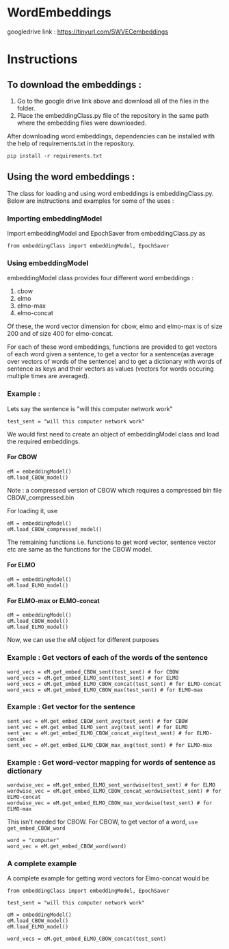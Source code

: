 # WordEmbeddings

googledrive link : https://tinyurl.com/SWVECembeddings



# Instructions

## To download the embeddings :
1. Go to the google drive link above and download all of the files in the folder.
2. Place the embeddingClass.py file of the repository in the same path where the embedding files were downloaded.


After downloading word embeddings, dependencies can be installed with the help of requirements.txt in the repository.

```
pip install -r requirements.txt
```


## Using the word embeddings : 

The class for loading and using word embeddings is embeddingClass.py. Below are instructions and examples for some of the uses : 

### Importing embeddingModel

Import embeddingModel and EpochSaver from embeddingClass.py as

```
from embeddingClass import embeddingModel, EpochSaver
```


### Using embeddingModel

embeddingModel class provides four different word embeddings : 
1. cbow
2. elmo
3. elmo-max
4. elmo-concat

Of these, the word vector dimension for cbow, elmo and elmo-max is of size 200 and of size 400 for elmo-concat.

For each of these word embeddings, functions are provided to get vectors of each word given a sentence, to get a vector for a sentence(as average over vectors of words of the sentence) and to get a dictionary with words of sentence as keys and their vectors as values (vectors for words occuring multiple times are averaged).


### Example : 

Lets say the sentence is "will this computer network work"

```
test_sent = "will this computer network work"
```

We would first need to create an object of embeddingModel class and load the required embeddings.

#### For CBOW
```
eM = embeddingModel()
eM.load_CBOW_model()
```

Note : a compressed version of CBOW which requires a compressed bin file CBOW_compressed.bin

For loading it, use
```
eM = embeddingModel()
eM.load_CBOW_compressed_model()
```
The remaining functions i.e. functions to get word vector, sentence vector etc are same as the functions for the CBOW model.

#### For ELMO
```
eM = embeddingModel()
eM.load_ELMO_model()
```

#### For ELMO-max or ELMO-concat
```
eM = embeddingModel()
eM.load_CBOW_model()
eM.load_ELMO_model()
```


Now, we can use the eM object for different purposes

### Example : Get vectors of each of the words of the sentence

```
word_vecs = eM.get_embed_CBOW_sent(test_sent) # for CBOW
word_vecs = eM.get_embed_ELMO_sent(test_sent) # for ELMO
word_vecs = eM.get_embed_ELMO_CBOW_concat(test_sent) # for ELMO-concat
word_vecs = eM.get_embed_ELMO_CBOW_max(test_sent) # for ELMO-max
```

### Example : Get vector for the sentence
```
sent_vec = eM.get_embed_CBOW_sent_avg(test_sent) # for CBOW
sent_vec = eM.get_embed_ELMO_sent_avg(test_sent) # for ELMO
sent_vec = eM.get_embed_ELMO_CBOW_concat_avg(test_sent) # for ELMO-concat
sent_vec = eM.get_embed_ELMO_CBOW_max_avg(test_sent) # for ELMO-max
```

### Example : Get word-vector mapping for words of sentence as dictionary
```
wordwise_vec = eM.get_embed_ELMO_sent_wordwise(test_sent) # for ELMO
wordwise_vec = eM.get_embed_ELMO_CBOW_concat_wordwise(test_sent) # for ELMO-concat
wordwise_vec = eM.get_embed_ELMO_CBOW_max_wordwise(test_sent) # for ELMO-max
```

This isn't needed for CBOW. For CBOW, to get vector of a word, `use get_embed_CBOW_word`
```
word = "computer"
word_vec = eM.get_embed_CBOW_word(word)

```

### A complete example

A complete example for getting word vectors for Elmo-concat would be 

```
from embeddingClass import embeddingModel, EpochSaver

test_sent = "will this computer network work"

eM = embeddingModel()
eM.load_CBOW_model()
eM.load_ELMO_model()

word_vecs = eM.get_embed_ELMO_CBOW_concat(test_sent)
```
